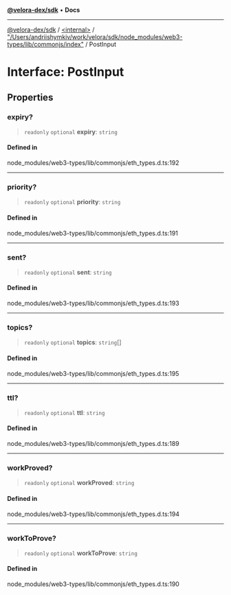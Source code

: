 [**@velora-dex/sdk**](../../../../README.md) • **Docs**

***

[@velora-dex/sdk](../../../../globals.md) / [\<internal\>](../../../README.md) / ["/Users/andriishymkiv/work/velora/sdk/node\_modules/web3-types/lib/commonjs/index"](../README.md) / PostInput

# Interface: PostInput

## Properties

### expiry?

> `readonly` `optional` **expiry**: `string`

#### Defined in

node\_modules/web3-types/lib/commonjs/eth\_types.d.ts:192

***

### priority?

> `readonly` `optional` **priority**: `string`

#### Defined in

node\_modules/web3-types/lib/commonjs/eth\_types.d.ts:191

***

### sent?

> `readonly` `optional` **sent**: `string`

#### Defined in

node\_modules/web3-types/lib/commonjs/eth\_types.d.ts:193

***

### topics?

> `readonly` `optional` **topics**: `string`[]

#### Defined in

node\_modules/web3-types/lib/commonjs/eth\_types.d.ts:195

***

### ttl?

> `readonly` `optional` **ttl**: `string`

#### Defined in

node\_modules/web3-types/lib/commonjs/eth\_types.d.ts:189

***

### workProved?

> `readonly` `optional` **workProved**: `string`

#### Defined in

node\_modules/web3-types/lib/commonjs/eth\_types.d.ts:194

***

### workToProve?

> `readonly` `optional` **workToProve**: `string`

#### Defined in

node\_modules/web3-types/lib/commonjs/eth\_types.d.ts:190
